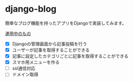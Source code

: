 # django-blog

簡単なブログ機能を持ったアプリをDjangoで実装してみます。

[運用中のもの](http://153.126.186.102/)

- [x] Djangoの管理画面から記事投稿を行う
- [x] ユーザーが記事を取得することができる
- [x] 記事に設定したカテゴリごとに記事を取得することができる
- [x] スマホ用メニューを作る
- [ ] ssl通信対応
- [ ] ドメイン取得
